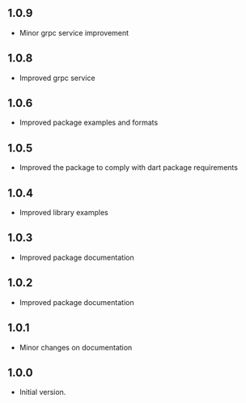 
## 1.0.9

- Minor grpc service improvement

## 1.0.8

- Improved grpc service


## 1.0.6

- Improved package examples and formats

## 1.0.5

- Improved the package to comply with dart package requirements

## 1.0.4

- Improved library examples

## 1.0.3

- Improved package documentation

## 1.0.2

- Improved package documentation
## 1.0.1

- Minor changes on documentation


## 1.0.0

- Initial version.

